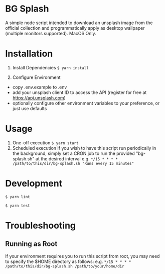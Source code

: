 # BG Splash
A simple node script intended to download an unsplash image from the official collection and programmatically apply as desktop wallpaper (multiple monitors supported). MacOS Only.

# Installation
1. Install Dependencies
`$ yarn install`

2. Configure Environment
- copy .env.example to .env
- add your unsplash client ID to  access the API (register for free at https://api.unsplash.com)
- optionally configure other environment variables to your preference, or just use defaults

# Usage
1. One-off execution
`$ yarn start`
2. Scheduled execution
If you wish to have this script run periodically in the background, simply set a CRON job to run the provided "bg-splash.sh" at the desired interval
e.g. `*/15 * * * * /path/to/this/dir/bg-splash.sh "Runs every 15 minutes"`

# Development
`$ yarn lint`

`$ yarn test`

# Troubleshooting

## Running as Root
If your environment requires you to run this script from root, you may need to specify the $HOME directory as follows:
e.g. `*/15 * * * * /path/to/this/dir/bg-splash.sh /path/to/your/home/dir`